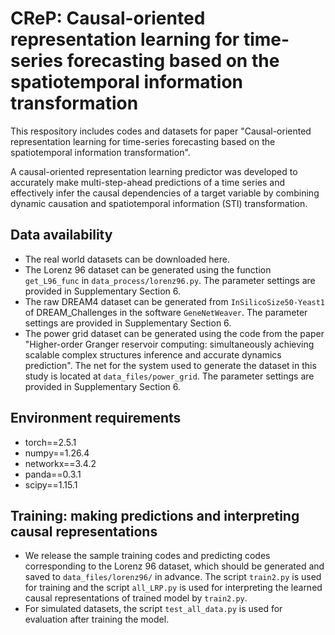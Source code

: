 # CReP: Causal-oriented representation learning for time-series forecasting based on the spatiotemporal information transformation
This respository includes codes and datasets for paper "Causal-oriented representation learning for time-series forecasting based on the spatiotemporal information transformation".

A causal-oriented representation learning predictor was developed to accurately make multi-step-ahead predictions of a time series and effectively infer the causal dependencies of a target variable by combining dynamic causation and spatiotemporal information (STI) transformation.

## Data  availability
- The real world datasets can be downloaded here.
- The Lorenz 96 dataset can be generated using the function `get_L96_func` in `data_process/lorenz96.py`. The parameter settings are provided in Supplementary Section 6.
- The raw DREAM4 dataset can be generated from `InSilicoSize50-Yeast1` of DREAM_Challenges in the software `GeneNetWeaver`. The parameter settings are provided in Supplementary Section 6.
- The power grid dataset can be generated using the code from the paper "Higher-order Granger reservoir computing: simultaneously achieving scalable complex structures inference and accurate dynamics prediction". The net for the system used to generate the dataset in this study is located at `data_files/power_grid`. The parameter settings are provided in Supplementary Section 6.


## Environment requirements
- torch==2.5.1
- numpy==1.26.4
- networkx==3.4.2
- panda==0.3.1
- scipy==1.15.1

## Training: making predictions and interpreting causal representations
- We release the sample training codes and predicting codes corresponding to the Lorenz 96 dataset, which should be generated 
 and saved to `data_files/lorenz96/` in advance. The script `train2.py` is used for training and the script `all_LRP.py` is used for interpreting the learned causal representations of trained model by `train2.py`.
- For simulated datasets, the script `test_all_data.py` is used for evaluation after training the model.

